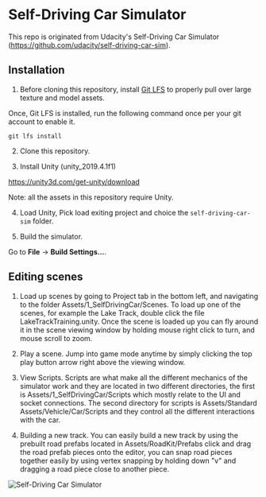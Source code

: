 # Self-Driving Car Simulator 

This repo is originated from Udacity's Self-Driving Car Simulator (https://github.com/udacity/self-driving-car-sim).

## Installation

1. Before cloning this repository, install [Git LFS](https://git-lfs.github.com) to properly pull over large texture and model assets. 

Once, Git LFS is installed, run the following command once per your git account to enable it.

```
git lfs install
```

2. Clone this repository.

3. Install Unity (unity_2019.4.1f1)

https://unity3d.com/get-unity/download

Note: all the assets in this repository require Unity. 

4. Load Unity, Pick load exiting project and choice the `self-driving-car-sim` folder.

5. Build the simulator.

Go to **File** -> **Build Settings...**.

## Editing scenes 

1. Load up scenes by going to Project tab in the bottom left, and navigating to the folder Assets/1_SelfDrivingCar/Scenes. To load up one of the scenes, for example the Lake Track, double click the file LakeTrackTraining.unity. Once the scene is loaded up you can fly around it in the scene viewing window by holding mouse right click to turn, and mouse scroll to zoom.

2. Play a scene. Jump into game mode anytime by simply clicking the top play button arrow right above the viewing window.

3. View Scripts. Scripts are what make all the different mechanics of the simulator work and they are located in two different directories, the first is Assets/1_SelfDrivingCar/Scripts which mostly relate to the UI and socket connections. The second directory for scripts is Assets/Standard Assets/Vehicle/Car/Scripts and they control all the different interactions with the car.

4. Building a new track. You can easily build a new track by using the prebuilt road prefabs located in Assets/RoadKit/Prefabs click and drag the road prefab pieces onto the editor, you can snap road pieces together easily by using vertex snapping by holding down "v" and dragging a road piece close to another piece.

![Self-Driving Car Simulator](./sim_image.png)
